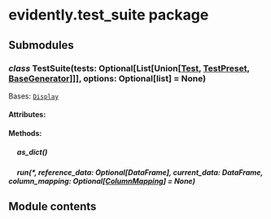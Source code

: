 # evidently.test_suite package

## Submodules


### _class_ TestSuite(tests: Optional[List[Union[[Test](evidently.tests.md#evidently.tests.base_test.Test), [TestPreset](evidently.test_preset.md#evidently.test_preset.test_preset.TestPreset), [BaseGenerator](evidently.utils.md#evidently.utils.generators.BaseGenerator)]]], options: Optional[list] = None)
Bases: [`Display`](evidently.suite.md#evidently.suite.base_suite.Display)


#### Attributes: 

#### Methods: 

##### &nbsp;&nbsp;&nbsp;&nbsp; as_dict()

##### &nbsp;&nbsp;&nbsp;&nbsp; run(\*, reference_data: Optional[DataFrame], current_data: DataFrame, column_mapping: Optional[[ColumnMapping](evidently.pipeline.md#evidently.pipeline.column_mapping.ColumnMapping)] = None)
## Module contents
